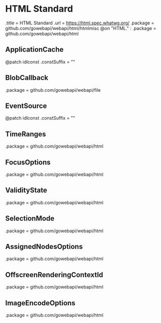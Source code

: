 # HTML Standard

.title = HTML Standard
.url = <https://html.spec.whatwg.org/>
.package = github.com/gowebapi/webapi/html/htmlmisc
@on "HTML." : .package = github.com/gowebapi/webapi/html

## ApplicationCache

@patch idlconst
.constSuffix = ""

## BlobCallback

.package = github.com/gowebapi/webapi/file

## EventSource

@patch idlconst
.constSuffix = ""

## TimeRanges

.package = github.com/gowebapi/webapi/html

## FocusOptions

.package = github.com/gowebapi/webapi/html

## ValidityState

.package = github.com/gowebapi/webapi/html

## SelectionMode

.package = github.com/gowebapi/webapi/html

## AssignedNodesOptions

.package = github.com/gowebapi/webapi/html

## OffscreenRenderingContextId

.package = github.com/gowebapi/webapi/html

## ImageEncodeOptions

.package = github.com/gowebapi/webapi/html
